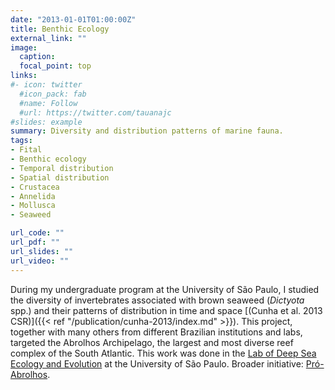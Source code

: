 ```yaml
---
date: "2013-01-01T01:00:00Z"
title: Benthic Ecology
external_link: ""
image:
  caption: 
  focal_point: top
links:
#- icon: twitter
  #icon_pack: fab
  #name: Follow
  #url: https://twitter.com/tauanajc
#slides: example
summary: Diversity and distribution patterns of marine fauna.
tags:
- Fital
- Benthic ecology
- Temporal distribution
- Spatial distribution
- Crustacea
- Annelida
- Mollusca
- Seaweed

url_code: ""
url_pdf: ""
url_slides: ""
url_video: ""
---
```


During my undergraduate program at the University of São Paulo, I studied the diversity of invertebrates associated with brown seaweed (*Dictyota* spp.) and their patterns of distribution in time and space [(Cunha et al. 2013 CSR)]({{< ref "/publication/cunha-2013/index.md" >}}). This project, together with many others from different Brazilian institutions and labs, targeted the Abrolhos Archipelago, the largest and most diverse reef complex of the South Atlantic. This work was done in the [Lab of Deep Sea Ecology and Evolution](http://lamp.io.usp.br) at the University of São Paulo. Broader initiative: [Pró-Abrolhos](http://www3.io.usp.br:48080/lamp/index.php/projetos/todos/11-portugues/principal/projetos-concluidos/95-pro-abrolhos).
